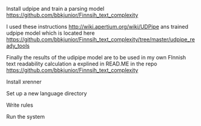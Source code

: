 Install udpipe and train a parsing model
https://github.com/bbkjunior/Finnsih_text_complexity

I used these instructions http://wiki.apertium.org/wiki/UDPipe
ans trained udpipe model which is located here  https://github.com/bbkjunior/Finnsih_text_complexity/tree/master/udpipe_ready_tools

Finally the results of the udipipe model are to be used in my own FInnish text readability calculation a explined in READ.ME in the repo https://github.com/bbkjunior/Finnsih_text_complexity

Install xrenner


Set up a new language directory


Write rules

Run the system